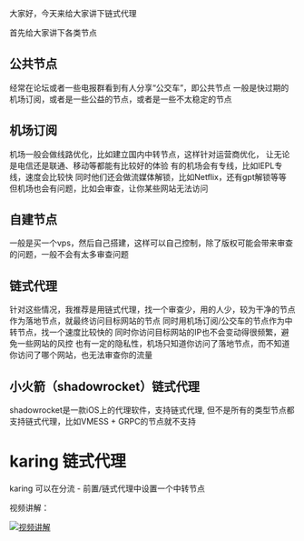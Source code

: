 大家好，今天来给大家讲下链式代理

首先给大家讲下各类节点

## 公共节点

经常在论坛或者一些电报群看到有人分享“公交车”，即公共节点
一般是快过期的机场订阅，或者是一些公益的节点，或者是一些不太稳定的节点

## 机场订阅

机场一般会做线路优化，比如建立国内中转节点，这样针对运营商优化，
让无论是电信还是联通、移动等都能有比较好的体验
有的机场会有专线，比如IEPL专线，速度会比较快
同时他们还会做流媒体解锁，比如Netflix，还有gpt解锁等等
但机场也会有问题，比如会审查，让你某些网站无法访问

## 自建节点
一般是买一个vps，然后自己搭建，这样可以自己控制，除了版权可能会带来审查的问题，一般不会有太多审查问题

## 链式代理
针对这些情况，我推荐是用链式代理，找一个审查少，用的人少，较为干净的节点作为落地节点，就最终访问目标网站的节点
同时用机场订阅/公交车的节点作为中转节点，找一个速度比较快的
同时你访问目标网站的IP也不会变动得很频繁，避免一些网站的风控
也有一定的隐私性，机场只知道你访问了落地节点，而不知道你访问了哪个网站，也无法审查你的流量

## 小火箭（shadowrocket）链式代理
shadowrocket是一款iOS上的代理软件，支持链式代理,
但不是所有的类型节点都支持链式代理，比如VMESS + GRPC的节点就不支持

# karing 链式代理
karing 可以在分流 - 前置/链式代理中设置一个中转节点

视频讲解：

[![视频讲解](https://img.youtube.com/vi/-YVwGnSmvuQ/0.jpg)](https://www.youtube.com/watch?v=-YVwGnSmvuQ)
